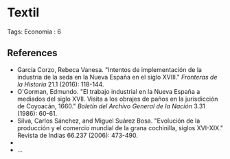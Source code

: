 # Textil

Tags: Economia
: 6

## References

- García Corzo, Rebeca Vanesa. "Intentos de implementación de la industria de la seda en la Nueva España en el siglo XVIII." *Fronteras de la Historia* 21.1 (2016): 118-144.
- O'Gorman, Edmundo. "El trabajo industrial en la Nueva España a mediados 
del siglo XVII. Visita a los obrajes de paños en la jurisdicción de 
Coyoacán, 1660." *Boletín del Archivo General de la Nación* 3.31 (1986): 60-61.
- Silva, Carlos Sánchez, and Miguel Suárez Bosa. "Evolución de la producción y el comercio mundial de la grana cochinilla, siglos XVI-XIX." Revista de Indias 66.237 (2006): 473-490.
- 
- …